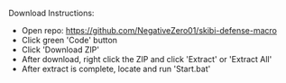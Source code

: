 Download Instructions:
- Open repo: https://github.com/NegativeZero01/skibi-defense-macro
- Click green 'Code' button
- Click 'Download ZIP'
- After download, right click the ZIP and click 'Extract' or 'Extract All'
- After extract is complete, locate and run 'Start.bat'